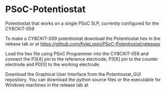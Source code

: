 # PSoC-Potentiostat
Potentiostat that works on a single PSoC 5LP, currently configured for the CY8CKIT-059

To make a CY8CKIT-059 potentiostat download the Potentiostat.hex in the release tab or at
https://github.com/KyleLopin/PSoC-Potentiostat/releases

Load the hex file using PSoC Programmer into the CY8CKIT-059 and connect the P3[4] pin to the reference electrode, P3[6] pin to the counter electrode and P0[0] to the working electrode.

Download the Graphical User Interface from the Potentiostat_GUI repository.  You can download the python source files or the executable for Windows machines in the release tab at